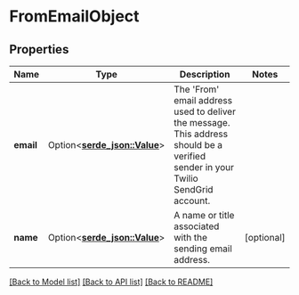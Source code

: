 # FromEmailObject

## Properties

Name | Type | Description | Notes
------------ | ------------- | ------------- | -------------
**email** | Option<[**serde_json::Value**](.md)> | The 'From' email address used to deliver the message. This address should be a verified sender in your Twilio SendGrid account. | 
**name** | Option<[**serde_json::Value**](.md)> | A name or title associated with the sending email address. | [optional]

[[Back to Model list]](../README.md#documentation-for-models) [[Back to API list]](../README.md#documentation-for-api-endpoints) [[Back to README]](../README.md)


